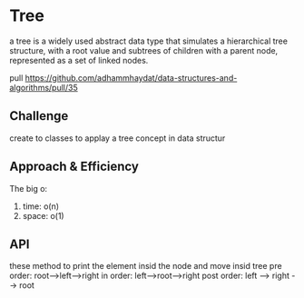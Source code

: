 # Tree
a tree is a widely used abstract data type that simulates a hierarchical tree structure, with a root value and subtrees of children with a parent node, represented as a set of linked nodes.

pull https://github.com/adhammhaydat/data-structures-and-algorithms/pull/35


## Challenge
<!-- Description of the challenge -->
create to classes to applay a tree concept in data structur

## Approach & Efficiency
<!-- What approach did you take? Why? What is the Big O space/time for this approach? -->
The big o:
1. time: o(n)
2. space: o(1)
## API
<!-- Description of each method publicly available in each of your trees -->
these method to print the element insid the node and move insid tree
pre order: root-->left-->right
in order: left-->root-->right
post order: left --> right --> root
